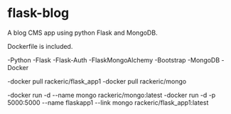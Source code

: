 # flask-blog

A blog CMS app using python Flask and MongoDB.

Dockerfile is included.

-Python
-Flask
-Flask-Auth
-FlaskMongoAlchemy
-Bootstrap
-MongoDB
-Docker

-docker pull rackeric/flask_app1
-docker pull rackeric/mongo

-docker run -d --name mongo rackeric/mongo:latest
-docker run -d -p 5000:5000 --name flaskapp1 --link mongo rackeric/flask_app1:latest
